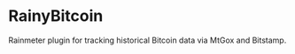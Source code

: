RainyBitcoin
============

Rainmeter plugin for tracking historical Bitcoin data via MtGox and Bitstamp.
